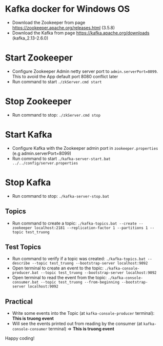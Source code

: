 # Kafka docker for Windows OS

- Download the Zookeeper from page https://zookeeper.apache.org/releases.html (3.5.8)
- Download the Kafka from page https://kafka.apache.org/downloads (kafka_2.13-2.6.0)
# Start Zookeeper 
- Configure Zookeeper Admin netty server port to `admin.serverPort=8099`. This to avoid the App default port 8080 conflict later
- Run command to start `./zkServer.cmd start`

# Stop Zookeeper 
- Run command to stop: `./zkServer.cmd stop`

# Start Kafka
- Configure Kafka with the Zookeeper admin port in `zookeeper.properties` (e.g admin.serverPort=8099)
- Run command to start `./kafka-server-start.bat ../../config/server.properties`

# Stop Kafka
- Run command to stop: `./kafka-server-stop.bat`

## Topics
- Run command to create a topic: `./kafka-topics.bat --create --zookeeper localhost:2181 --replication-factor 1 --partitions 1 --topic test_truong`

## Test Topics
- Run command to verify if a topic was created: `./kafka-topics.bat --describe --topic test_truong --bootstrap-server localhost:9092`
- Open terminal to create an event to the topic: `./kafka-console-producer.bat --topic test_truong --bootstrap-server localhost:9092`
- Open terminal to read the event from the topic: `./kafka-console-consumer.bat --topic test_truong --from-beginning --bootstrap-server localhost:9092`

## Practical
- Write some events into the Topic (at `kafka-console-producer` terminal): **This is truong event**
- Will see the events printed out from reading by the consumer (at `kafka-console-consumer` terminal) => **This is truong event**

Happy coding!
